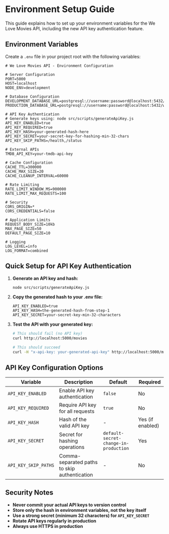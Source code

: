 # Environment Setup Guide

This guide explains how to set up your environment variables for the We Love Movies API, including the new API key authentication feature.

## Environment Variables

Create a `.env` file in your project root with the following variables:

```env
# We Love Movies API - Environment Configuration

# Server Configuration
PORT=5000
HOST=localhost
NODE_ENV=development

# Database Configuration
DEVELOPMENT_DATABASE_URL=postgresql://username:password@localhost:5432/welovemovies_dev
PRODUCTION_DATABASE_URL=postgresql://username:password@localhost:5432/welovemovies_prod

# API Key Authentication
# Generate keys using: node src/scripts/generateApiKey.js
API_KEY_ENABLED=true
API_KEY_REQUIRED=true
API_KEY_HASH=your-generated-hash-here
API_KEY_SECRET=your-secret-key-for-hashing-min-32-chars
API_KEY_SKIP_PATHS=/health,/status

# External APIs
TMDB_API_KEY=your-tmdb-api-key

# Cache Configuration
CACHE_TTL=300000
CACHE_MAX_SIZE=20
CACHE_CLEANUP_INTERVAL=60000

# Rate Limiting
RATE_LIMIT_WINDOW_MS=900000
RATE_LIMIT_MAX_REQUESTS=100

# Security
CORS_ORIGIN=*
CORS_CREDENTIALS=false

# Application Limits
REQUEST_BODY_SIZE=10kb
MAX_PAGE_SIZE=50
DEFAULT_PAGE_SIZE=10

# Logging
LOG_LEVEL=info
LOG_FORMAT=combined
```

## Quick Setup for API Key Authentication

1. **Generate an API key and hash:**
   ```bash
   node src/scripts/generateApiKey.js
   ```

2. **Copy the generated hash to your .env file:**
   ```env
   API_KEY_ENABLED=true
   API_KEY_HASH=the-generated-hash-from-step-1
   API_KEY_SECRET=your-secret-key-min-32-characters
   ```

3. **Test the API with your generated key:**
   ```bash
   # This should fail (no API key)
   curl http://localhost:5000/movies
   
   # This should succeed
   curl -H "x-api-key: your-generated-api-key" http://localhost:5000/movies
   ```

## API Key Configuration Options

| Variable | Description | Default | Required |
|----------|-------------|---------|----------|
| `API_KEY_ENABLED` | Enable API key authentication | `false` | No |
| `API_KEY_REQUIRED` | Require API key for all requests | `true` | No |
| `API_KEY_HASH` | Hash of the valid API key | - | Yes (if enabled) |
| `API_KEY_SECRET` | Secret for hashing operations | `default-secret-change-in-production` | Yes |
| `API_KEY_SKIP_PATHS` | Comma-separated paths to skip authentication | - | No |

## Security Notes

- **Never commit your actual API keys to version control**
- **Store only the hash in environment variables, not the key itself**
- **Use a strong secret (minimum 32 characters) for `API_KEY_SECRET`**
- **Rotate API keys regularly in production**
- **Always use HTTPS in production**
